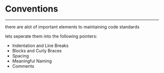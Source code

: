 # Conventions

---

there are alot of important elements to maintaining code standards

lets seperate them into the following pointers:

- Indentation and Line Breaks 
- Blocks and Curly Braces 
- Spacing
- Meaningful Naming
- Comments

